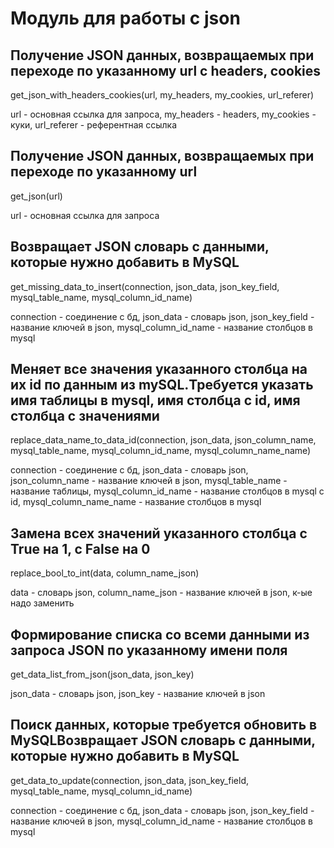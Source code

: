 # Модуль для работы с json 

## Получение JSON данных, возвращаемых при переходе по указанному url с headers, cookies
get_json_with_headers_cookies(url, my_headers, my_cookies, url_referer)

url - основная ссылка для запроса, my_headers - headers, my_cookies - куки, url_referer - референтная ссылка

## Получение JSON данных, возвращаемых при переходе по указанному url
get_json(url)

url - основная ссылка для запроса

## Возвращает JSON словарь с данными, которые нужно добавить в MySQL
get_missing_data_to_insert(connection, json_data, json_key_field, mysql_table_name, mysql_column_id_name)

connection - соединение с бд, json_data - словарь json, json_key_field - название ключей в json, mysql_column_id_name - название столбцов в mysql 

## Меняет все значения указанного столбца на их id по данным из mySQL.Требуется указать имя таблицы в mysql, имя столбца с id, имя столбца с значениями
replace_data_name_to_data_id(connection, json_data, json_column_name, mysql_table_name, mysql_column_id_name, mysql_column_name_name)

connection - соединение с бд, json_data - словарь json, json_column_name - название ключей в json, mysql_table_name - название таблицы, mysql_column_id_name - название столбцов в mysql с id,  mysql_column_name_name - название столбцов в mysql

## Замена всех значений указанного столбца с True на 1, с False на 0
replace_bool_to_int(data, column_name_json)

data - словарь json, column_name_json - название ключей в json, к-ые надо заменить

## Формирование списка со всеми данными из запроса JSON по указанному имени поля
get_data_list_from_json(json_data, json_key)

json_data - словарь json, json_key - название ключей в json

## Поиск данных, которые требуется обновить в MySQLВозвращает JSON словарь с данными, которые нужно добавить в MySQL
get_data_to_update(connection, json_data, json_key_field, mysql_table_name, mysql_column_id_name)

connection - соединение с бд, json_data - словарь json, json_key_field - название ключей в json, mysql_column_id_name - название столбцов в mysql 

